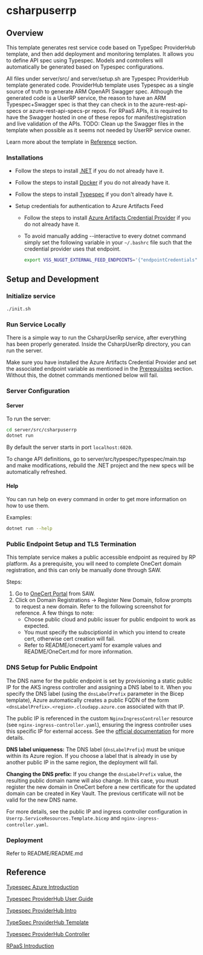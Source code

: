 # csharpuserrp

## Overview
This template generates rest service code based on TypeSpec ProviderHub template, and then add deployment and monitoring templates. It allows you to define API spec using Typespec. Models and controllers will automatically be generated based on Typespec configurations.

All files under server/src/ and server/setup.sh are Typespec ProviderHub template generated code. ProviderHub template uses Typespec as a single source of truth to generate ARM OpenAPI Swagger spec. Although the generated code is a UserRP service, the reason to have an ARM Typespec+Swagger spec is that they can check in to the azure-rest-api-specs or azure-rest-api-specs-pr repos. For RPaaS APIs, it is required to have the Swagger hosted in one of these repos for manifest/registration and live validation of the APIs. 
TODO: Clean up the Swagger files in the template when possible as it seems not needed by UserRP service owner. 

Learn more about the template in [Reference](#reference) section.

### Installations

- Follow the steps to install [.NET](https://dotnet.microsoft.com/en-us/download) if you do not already have it.

- Follow the steps to install [Docker](https://docs.docker.com/engine/install/) if you do not already have it.

- Follow the steps to install [Typespec](https://azure.github.io/typespec-azure/docs/typespec-getting-started/) if you don't already have it.

- Setup credentials for authentication to Azure Artifacts Feed

  - Follow the steps to install [Azure Artifacts Credential Provider](https://github.com/Microsoft/artifacts-credprovider) if you do not already have it.
  - To avoid manually adding --interactive to every dotnet command simply set the following variable in your `~/.bashrc` file such that the credential provider uses that endpoint.

    ```bash
    export VSS_NUGET_EXTERNAL_FEED_ENDPOINTS='{"endpointCredentials": [{"endpoint":"https://pkgs.dev.azure.com/service-hub-flg/service_hub_validation/_packaging/service_hub_validation__PublicPackages/nuget/v3/index.json", "username":"user", "password":"'$READPAT'"}]}'
    ```

## Setup and Development

### Initialize service

```bash
./init.sh
```

### Run Service Locally

There is a simple way to run the CsharpUserRp service, after everything has been properly generated. Inside the CsharpUserRp directory, you can run the server.

Make sure you have installed the Azure Artifacts Credential Provider and set the associated endpoint variable as mentioned in the [Prerequisites](#prerequisites) section. Without this, the dotnet commands mentioned below will fail.

### Server Configuration

#### Server

To run the server:

```bash
cd server/src/csharpuserrp
dotnet run
```

By default the server starts in port `localhost:6020`.

To change API definitions, go to server/src/typespec/typespec/main.tsp and make modifications, rebuild the .NET project and the new specs will be automatically refreshed.


#### Help

You can run help on every command in order to get more information on how to use them.

Examples:

```bash
dotnet run --help
```

### Public Endpoint Setup and TLS Termination

This template service makes a public accessible endpoint as required by RP platform. As a prerequisite, you will need to complete OneCert domain registration, and this can only be manually done through SAW.

Steps:
1. Go to [OneCert Portal](https://aka.ms/OneCert) from SAW.
2. Click on Domain Registrations -> Register New Domain, follow prompts to request a new domain. Refer to the following screenshot for reference. A few things to note:
    - Choose public cloud and public issuer for public endpoint to work as expected.
    - You must specify the subsciptionId in which you intend to create cert, otherwise cert creation will fail.
    - Refer to README/onecert.yaml for example values and README/OneCert.md for more information.

### DNS Setup for Public Endpoint

The DNS name for the public endpoint is set by provisioning a static public IP for the AKS ingress controller and assigning a DNS label to it. When you specify the DNS label (using the `dnsLabelPrefix` parameter in the Bicep template), Azure automatically creates a public FQDN of the form `<dnsLabelPrefix>.<region>.cloudapp.azure.com` associated with that IP.

The public IP is referenced in the custom `NginxIngressController` resource (see `nginx-ingress-controller.yaml`), ensuring the ingress controller uses this specific IP for external access. See the [official documentation](https://learn.microsoft.com/en-us/azure/aks/app-routing-nginx-configuration?tabs=azurecli#create-an-nginx-ingress-controller-with-a-static-ip-address) for more details.

**DNS label uniqueness:** The DNS label (`dnsLabelPrefix`) must be unique within its Azure region. If you choose a label that is already in use by another public IP in the same region, the deployment will fail.

**Changing the DNS prefix:** If you change the `dnsLabelPrefix` value, the resulting public domain name will also change. In this case, you must register the new domain in OneCert before a new certificate for the updated domain can be created in Key Vault. The previous certificate will not be valid for the new DNS name.

For more details, see the public IP and ingress controller configuration in `Userrp.ServiceResources.Template.bicep` and `nginx-ingress-controller.yaml`.

### Deployment

Refer to README/README.md

## Reference
[Typespec Azure Introduction](https://azure.github.io/typespec-azure/docs/typespec-getting-started/)

[Typespec ProviderHub User Guide](https://github.com/Azure/typespec-azure-pr/blob/providerhub/docs/getstarted/providerhub/step01-create-userrp-project.md)

[Typespec ProviderHub Intro](https://github.com/Azure/typespec-azure-pr/blob/providerhub/docs/intro.md)

[TypeSpec ProviderHub Template](https://github.com/Azure/typespec-azure-pr/tree/providerhub/packages/typespec-providerhub-templates)

[Typespec ProviderHub Controller](https://github.com/Azure/typespec-azure-pr/tree/providerhub/packages/typespec-providerhub-controller)

[RPaaS Introduction](https://armwiki.azurewebsites.net/rpaas/gettingstarted.html)
